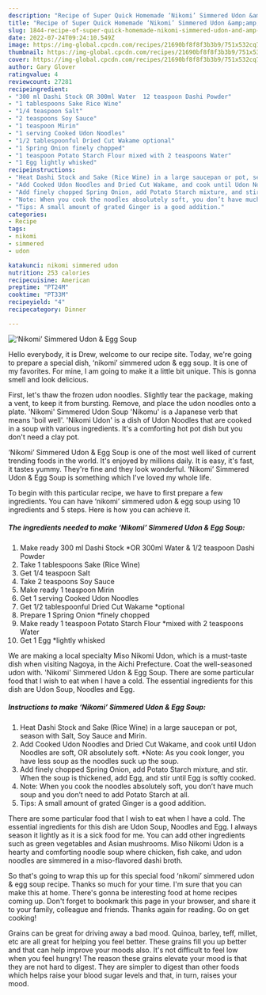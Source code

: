 ```yaml
---
description: "Recipe of Super Quick Homemade ‘Nikomi’ Simmered Udon &amp;amp; Egg Soup"
title: "Recipe of Super Quick Homemade ‘Nikomi’ Simmered Udon &amp;amp; Egg Soup"
slug: 1844-recipe-of-super-quick-homemade-nikomi-simmered-udon-and-amp-egg-soup
date: 2022-07-24T09:24:10.549Z
image: https://img-global.cpcdn.com/recipes/21690bf8f8f3b3b9/751x532cq70/nikomi-simmered-udon-egg-soup-recipe-main-photo.jpg
thumbnail: https://img-global.cpcdn.com/recipes/21690bf8f8f3b3b9/751x532cq70/nikomi-simmered-udon-egg-soup-recipe-main-photo.jpg
cover: https://img-global.cpcdn.com/recipes/21690bf8f8f3b3b9/751x532cq70/nikomi-simmered-udon-egg-soup-recipe-main-photo.jpg
author: Gary Glover
ratingvalue: 4
reviewcount: 27281
recipeingredient:
- "300 ml Dashi Stock OR 300ml Water  12 teaspoon Dashi Powder"
- "1 tablespoons Sake Rice Wine"
- "1/4 teaspoon Salt"
- "2 teaspoons Soy Sauce"
- "1 teaspoon Mirin"
- "1 serving Cooked Udon Noodles"
- "1/2 tablespoonful Dried Cut Wakame optional"
- "1 Spring Onion finely chopped"
- "1 teaspoon Potato Starch Flour mixed with 2 teaspoons Water"
- "1 Egg lightly whisked"
recipeinstructions:
- "Heat Dashi Stock and Sake (Rice Wine) in a large saucepan or pot, season with Salt, Soy Sauce and Mirin."
- "Add Cooked Udon Noodles and Dried Cut Wakame, and cook until Udon Noodles are soft, OR absolutely soft. *Note: As you cook longer, you have less soup as the noodles suck up the soup."
- "Add finely chopped Spring Onion, add Potato Starch mixture, and stir. When the soup is thickened, add Egg, and stir until Egg is softly cooked."
- "Note: When you cook the noodles absolutely soft, you don’t have much soup and you don’t need to add Potato Starch at all."
- "Tips: A small amount of grated Ginger is a good addition."
categories:
- Recipe
tags:
- nikomi
- simmered
- udon

katakunci: nikomi simmered udon 
nutrition: 253 calories
recipecuisine: American
preptime: "PT24M"
cooktime: "PT33M"
recipeyield: "4"
recipecategory: Dinner

---
```



![‘Nikomi’ Simmered Udon &amp; Egg Soup](https://img-global.cpcdn.com/recipes/21690bf8f8f3b3b9/751x532cq70/nikomi-simmered-udon-egg-soup-recipe-main-photo.jpg)

Hello everybody, it is Drew, welcome to our recipe site. Today, we're going to prepare a special dish, ‘nikomi’ simmered udon &amp; egg soup. It is one of my favorites. For mine, I am going to make it a little bit unique. This is gonna smell and look delicious.

First, let&#39;s thaw the frozen udon noodles. Slightly tear the package, making a vent, to keep it from bursting. Remove, and place the udon noodles onto a plate. &#39;Nikomi&#39; Simmered Udon Soup &#39;Nikomu&#39; is a Japanese verb that means &#39;boil well&#39;. &#39;Nikomi Udon&#39; is a dish of Udon Noodles that are cooked in a soup with various ingredients. It&#39;s a comforting hot pot dish but you don&#39;t need a clay pot.

‘Nikomi’ Simmered Udon &amp; Egg Soup is one of the most well liked of current trending foods in the world. It's enjoyed by millions daily. It is easy, it's fast, it tastes yummy. They're fine and they look wonderful. ‘Nikomi’ Simmered Udon &amp; Egg Soup is something which I've loved my whole life.


To begin with this particular recipe, we have to first prepare a few ingredients. You can have ‘nikomi’ simmered udon &amp; egg soup using 10 ingredients and 5 steps. Here is how you can achieve it.

<!--inarticleads1-->

##### The ingredients needed to make ‘Nikomi’ Simmered Udon &amp; Egg Soup:

1. Make ready 300 ml Dashi Stock *OR 300ml Water &amp; 1/2 teaspoon Dashi Powder
1. Take 1 tablespoons Sake (Rice Wine)
1. Get 1/4 teaspoon Salt
1. Take 2 teaspoons Soy Sauce
1. Make ready 1 teaspoon Mirin
1. Get 1 serving Cooked Udon Noodles
1. Get 1/2 tablespoonful Dried Cut Wakame *optional
1. Prepare 1 Spring Onion *finely chopped
1. Make ready 1 teaspoon Potato Starch Flour *mixed with 2 teaspoons Water
1. Get 1 Egg *lightly whisked


We are making a local specialty Miso Nikomi Udon, which is a must-taste dish when visiting Nagoya, in the Aichi Prefecture. Coat the well-seasoned udon with. &#39;Nikomi&#39; Simmered Udon &amp; Egg Soup. There are some particular food that I wish to eat when I have a cold. The essential ingredients for this dish are Udon Soup, Noodles and Egg. 

<!--inarticleads2-->

##### Instructions to make ‘Nikomi’ Simmered Udon &amp; Egg Soup:

1. Heat Dashi Stock and Sake (Rice Wine) in a large saucepan or pot, season with Salt, Soy Sauce and Mirin.
1. Add Cooked Udon Noodles and Dried Cut Wakame, and cook until Udon Noodles are soft, OR absolutely soft. *Note: As you cook longer, you have less soup as the noodles suck up the soup.
1. Add finely chopped Spring Onion, add Potato Starch mixture, and stir. When the soup is thickened, add Egg, and stir until Egg is softly cooked.
1. Note: When you cook the noodles absolutely soft, you don’t have much soup and you don’t need to add Potato Starch at all.
1. Tips: A small amount of grated Ginger is a good addition.


There are some particular food that I wish to eat when I have a cold. The essential ingredients for this dish are Udon Soup, Noodles and Egg. I always season it lightly as it is a sick food for me. You can add other ingredients such as green vegetables and Asian mushrooms. Miso Nikomi Udon is a hearty and comforting noodle soup where chicken, fish cake, and udon noodles are simmered in a miso-flavored dashi broth. 

So that's going to wrap this up for this special food ‘nikomi’ simmered udon &amp; egg soup recipe. Thanks so much for your time. I'm sure that you can make this at home. There's gonna be interesting food at home recipes coming up. Don't forget to bookmark this page in your browser, and share it to your family, colleague and friends. Thanks again for reading. Go on get cooking!

Grains can be great for driving away a bad mood. Quinoa, barley, teff, millet, etc are all great for helping you feel better. These grains fill you up better and that can help improve your moods also. It's not difficult to feel low when you feel hungry! The reason these grains elevate your mood is that they are not hard to digest. They are simpler to digest than other foods which helps raise your blood sugar levels and that, in turn, raises your mood.
